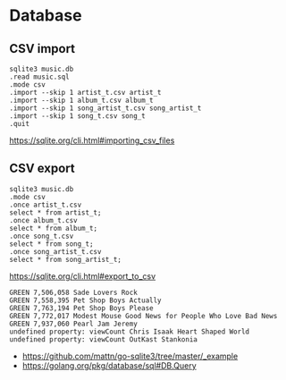 # Database

## CSV import

~~~
sqlite3 music.db
.read music.sql
.mode csv
.import --skip 1 artist_t.csv artist_t
.import --skip 1 album_t.csv album_t
.import --skip 1 song_artist_t.csv song_artist_t
.import --skip 1 song_t.csv song_t
.quit
~~~

<https://sqlite.org/cli.html#importing_csv_files>

## CSV export

~~~
sqlite3 music.db
.mode csv
.once artist_t.csv
select * from artist_t;
.once album_t.csv
select * from album_t;
.once song_t.csv
select * from song_t;
.once song_artist_t.csv
select * from song_artist_t;
~~~

<https://sqlite.org/cli.html#export_to_csv>

~~~
GREEN 7,506,058 Sade Lovers Rock
GREEN 7,558,395 Pet Shop Boys Actually
GREEN 7,763,194 Pet Shop Boys Please
GREEN 7,772,017 Modest Mouse Good News for People Who Love Bad News
GREEN 7,937,060 Pearl Jam Jeremy
undefined property: viewCount Chris Isaak Heart Shaped World
undefined property: viewCount OutKast Stankonia
~~~

- <https://github.com/mattn/go-sqlite3/tree/master/_example>
- <https://golang.org/pkg/database/sql#DB.Query>

